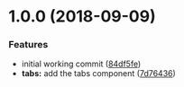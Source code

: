 <a name="1.0.0"></a>
# 1.0.0 (2018-09-09)


### Features

* initial working commit ([84df5fe](https://github.com/dimerapp/dimer-vue/commit/84df5fe))
* **tabs:** add the tabs component ([7d76436](https://github.com/dimerapp/dimer-vue/commit/7d76436))



